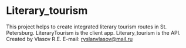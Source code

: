 # Literary_tourism
This project helps to create integrated literary tourism routes in St. Petersburg.
LiteraryTourism is the client app.
Literary_tourism is the API.
Created by Vlasov R.E.
E-mail: ryslanvlasov@mail.ru

